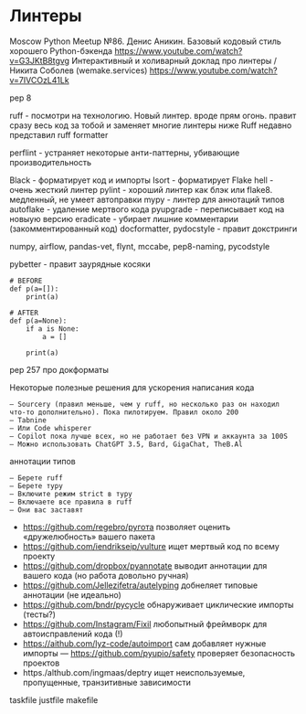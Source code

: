 

# Линтеры 

Moscow Python Meetup №86. Денис Аникин. Базовый кодовый стиль хорошего Python-бэкенда
https://www.youtube.com/watch?v=G3JKtB8tgvg
Интерактивный и холиварный доклад про линтеры / Никита Соболев (wemake.services)
https://www.youtube.com/watch?v=7IVCOzL41Lk

pep 8

ruff - посмотри на технологию. Новый линтер. вроде прям огонь. 
правит сразу весь код за тобой и заменяет многие линтеры ниже
Ruff недавно представил ruff formatter

perflint - устраняет некоторые анти-паттерны, убивающие производительность

Black - форматирует код и импорты
Isort - форматирует 
Flake hell - очень жесткий линтер
pylint - хороший линтер как блэк или flake8. медленный, не умеет автоправки
mypy - линтер для аннотаций типов
autoflake - удаление мертвого кода 
pyupgrade - переписывает код на новыую версию 
eradicate - убирает лишние комментарии (закомментированный код)
docformatter, pydocstyle - правит докстринги

numpy, airflow, pandas-vet, flynt, mccabe, pep8-naming, pycodstyle

pybetter - правит заурядные косяки 

    # BEFORE
    def p(a=[]):
        print(a)
      
    # AFTER
    def p(a=None):
        if a is None:
            a = []
        
        print(a)

pep 257 про докформаты


Некоторые полезные решения для ускорения написания кода

    — Sourcery (правил меньше, чем у ruff, но несколько раз он находил что-то дополнительно). Пока пилотируем. Правил около 200
    — Tabnine
    — Или Code whisperer
    — Copilot пока лучше всех, но не работает без VPN и аккаунта за 100S
    — Можно использовать ChatGPT 3.5, Bard, GigaChat, TheB.Al


аннотации типов

    — Берете ruff
    — Берете туру
    — Включите режим strict в туру
    — Включаете все правила в ruff
    — Они вас заставят


- https://github.com/regebro/ругота позволяет оценить «дружелюбность» вашего пакета
- https://github.com/iendrikseip/vulture ищет мертвый код по всему проекту
- https://github.com/dropbox/pyannotate выводит аннотации для вашего кода (но работа довольно ручная)
- https://github.com/Jellezifetra/autelyping добнеляет типовые аннотации (не идеально)
- https://github.com/bndr/pycycle обнаруживает циклические импорты (тесты?)
- https://github.com/Instagram/Fixil любопытный фреймворк для автоисправлений кода (!)
- https://aithub.com/lyz-code/autoimport сам добавляет нужные импорты
— https://github.com/pyupio/safety проверяет безопасность проектов
- https./althub.com/ingmaas/deptry ищет неиспользуемые, пропущенные, транзитивные зависимости


taskfile justfile makefile